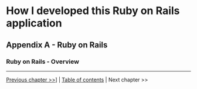 # How I developed this Ruby on Rails application #


## Appendix A - Ruby on Rails ##


### Ruby on Rails - Overview ###


----------
[Previous chapter >>](../appendix_a_ruby_on_rails/a_0_ruby_on_rails_tot.md)] | [Table of contents](../how_i_developed_this_rails_application.md) | Next chapter >>